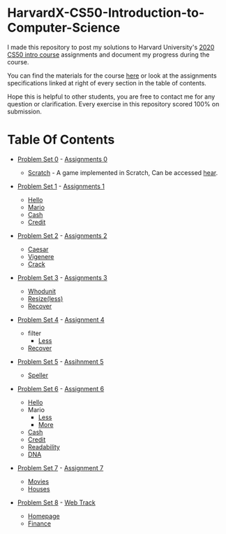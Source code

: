 # HarvardX-CS50-Introduction-to-Computer-Science
  I made this repository to post my solutions to Harvard University's [2020 CS50 intro course](https://www.edx.org/course/cs50s-introduction-to-computer-science) assignments and document my progress during the course.

  You can find the materials for the course [here](https://cs50.harvard.edu/x/2020/) or look at the assignments specifications linked at right of every section in the table of contents.

  Hope this is helpful to other students, you are free to contact me for any question or clarification. Every exercise in this repository scored 100% on submission.

# Table Of Contents

* [Problem Set 0](https://github.com/Abhifadol/HarvardX-CS50-Introduction-to-Computer-Science/tree/master/pset0) - [Assignments 0](https://cs50.harvard.edu/x/2020/weeks/0/)
  * [Scratch](https://github.com/Abhifadol/HarvardX-CS50-Introduction-to-Computer-Science/blob/master/pset0/clappy%20bird%20by_Abhi.sb3) - A game implemented in Scratch, Can be accessed [hear](https://scratch.mit.edu/projects/385808656/).

* [Problem Set 1](https://github.com/Abhifadol/HarvardX-CS50-Introduction-to-Computer-Science/tree/master/pset1) - [Assignments 1](https://cs50.harvard.edu/x/2020/psets/1/)
  * [Hello](https://github.com/Abhifadol/HarvardX-CS50-Introduction-to-Computer-Science/blob/master/pset1/hello.c)
  * [Mario](https://github.com/Abhifadol/HarvardX-CS50-Introduction-to-Computer-Science/blob/master/pset1/mario.c)
  * [Cash](https://github.com/Abhifadol/HarvardX-CS50-Introduction-to-Computer-Science/blob/master/pset1/cash.c)
  * [Credit](https://github.com/Abhifadol/HarvardX-CS50-Introduction-to-Computer-Science/blob/master/pset1/credit.c)

* [Problem Set 2](https://github.com/Abhifadol/HarvardX-CS50-Introduction-to-Computer-Science/tree/master/pset2) - [Assignments 2](https://cs50.harvard.edu/x/2020/psets/2/)
   * [Caesar](https://github.com/Abhifadol/HarvardX-CS50-Introduction-to-Computer-Science/tree/master/pset2/caesar)
   * [Vigenere](https://github.com/Abhifadol/HarvardX-CS50-Introduction-to-Computer-Science/tree/master/pset2/vigenere)
   * [Crack](https://github.com/Abhifadol/HarvardX-CS50-Introduction-to-Computer-Science/blob/master/pset2/crack.c)

* [Problem Set 3](https://github.com/Abhifadol/HarvardX-CS50-Introduction-to-Computer-Science/tree/master/pset3) - [Assignments 3](https://cs50.harvard.edu/x/2020/psets/3/)
   * [Whodunit](https://github.com/Abhifadol/HarvardX-CS50-Introduction-to-Computer-Science/tree/master/pset3/whodunit)
   * [Resize(less)](https://github.com/Abhifadol/HarvardX-CS50-Introduction-to-Computer-Science/blob/master/pset3/resize_less.c)
   * [Recover](https://github.com/Abhifadol/HarvardX-CS50-Introduction-to-Computer-Science/blob/master/pset3/recover.c)

* [Problem Set 4](https://github.com/Abhifadol/HarvardX-CS50-Introduction-to-Computer-Science/tree/master/pset4) - [Assignment 4](https://cs50.harvard.edu/x/2020/psets/4/)
   * filter
      * [Less](https://github.com/Abhifadol/HarvardX-CS50-Introduction-to-Computer-Science/tree/master/pset4/filter)
   * [Recover](https://github.com/Abhifadol/HarvardX-CS50-Introduction-to-Computer-Science/tree/master/pset4/recover)

* [Problem Set 5](https://github.com/Abhifadol/HarvardX-CS50-Introduction-to-Computer-Science/tree/master/pset5) - [Assihnment 5](https://cs50.harvard.edu/x/2020/psets/5/speller/)
   * [Speller](https://github.com/Abhifadol/HarvardX-CS50-Introduction-to-Computer-Science/tree/master/pset5/speller)

* [Problem Set 6](https://github.com/Abhifadol/HarvardX-CS50-Introduction-to-Computer-Science/tree/master/pset6) - [Assignment 6](https://cs50.harvard.edu/x/2020/psets/6/)
   * [Hello](https://github.com/Abhifadol/HarvardX-CS50-Introduction-to-Computer-Science/blob/master/pset6/hello.py)
   * Mario
      * [Less](https://github.com/Abhifadol/HarvardX-CS50-Introduction-to-Computer-Science/tree/master/pset6/mario/less)
      * [More](https://github.com/Abhifadol/HarvardX-CS50-Introduction-to-Computer-Science/tree/master/pset6/mario/more)
   * [Cash](https://github.com/Abhifadol/HarvardX-CS50-Introduction-to-Computer-Science/blob/master/pset6/cash.py)
   * [Credit](https://github.com/Abhifadol/HarvardX-CS50-Introduction-to-Computer-Science/blob/master/pset6/credit.py)
   * [Readability](https://github.com/Abhifadol/HarvardX-CS50-Introduction-to-Computer-Science/blob/master/pset6/readability.py)
   * [DNA](https://github.com/Abhifadol/HarvardX-CS50-Introduction-to-Computer-Science/blob/master/pset6/dna.py)

* [Problem Set 7](https://github.com/Abhifadol/HarvardX-CS50-Introduction-to-Computer-Science/tree/master/pset7) - [Assignment 7](https://cs50.harvard.edu/x/2020/psets/7/)
   * [Movies](https://github.com/Abhifadol/HarvardX-CS50-Introduction-to-Computer-Science/tree/master/pset7/movies)
   * [Houses](https://github.com/Abhifadol/HarvardX-CS50-Introduction-to-Computer-Science/tree/master/pset7/houses)

* [Problem Set 8](https://github.com/Abhifadol/HarvardX-CS50-Introduction-to-Computer-Science/tree/master/pset8) - [Web Track](https://cs50.harvard.edu/x/2020/tracks/web/)
   * [Homepage](https://github.com/Abhifadol/HarvardX-CS50-Introduction-to-Computer-Science/tree/master/pset8/Homepage)
   * [Finance](https://github.com/Abhifadol/HarvardX-CS50-Introduction-to-Computer-Science/tree/master/pset8/finance)
